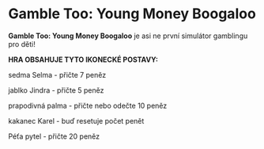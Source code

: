 # Gamble Too: Young Money Boogaloo

**Gamble Too: Young Money Boogaloo** je asi ne první simulátor gamblingu pro děti!


**HRA OBSAHUJE TYTO IKONECKÉ POSTAVY:**

sedma Selma - přičte 7 peněz

jablko Jindra - přičte 5 peněz

prapodivná palma - přičte nebo odečte 10 peněz

kakanec Karel - buď resetuje počet penět

Péťa pytel - přičte 20 peněz
